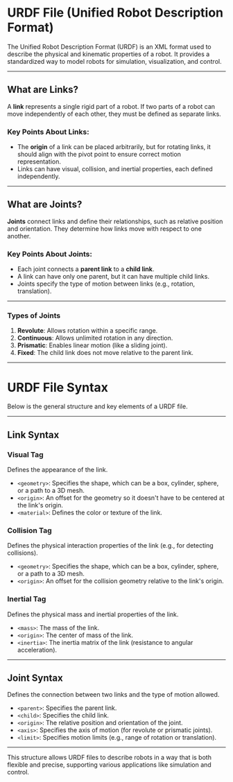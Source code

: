 # URDF File (Unified Robot Description Format)

The Unified Robot Description Format (URDF) is an XML format used to describe the physical and kinematic properties of a robot. It provides a standardized way to model robots for simulation, visualization, and control.

---

## What are Links?

A **link** represents a single rigid part of a robot. If two parts of a robot can move independently of each other, they must be defined as separate links. 

### Key Points About Links:
- The **origin** of a link can be placed arbitrarily, but for rotating links, it should align with the pivot point to ensure correct motion representation.
- Links can have visual, collision, and inertial properties, each defined independently.

---

## What are Joints?

**Joints** connect links and define their relationships, such as relative position and orientation. They determine how links move with respect to one another.

### Key Points About Joints:
- Each joint connects a **parent link** to a **child link**.
- A link can have only one parent, but it can have multiple child links.
- Joints specify the type of motion between links (e.g., rotation, translation).

---

### Types of Joints

1. **Revolute**: Allows rotation within a specific range.
2. **Continuous**: Allows unlimited rotation in any direction.
3. **Prismatic**: Enables linear motion (like a sliding joint).
4. **Fixed**: The child link does not move relative to the parent link.

---

# URDF File Syntax

Below is the general structure and key elements of a URDF file.

---

## Link Syntax

### Visual Tag
Defines the appearance of the link.

- `<geometry>`: Specifies the shape, which can be a box, cylinder, sphere, or a path to a 3D mesh.
- `<origin>`: An offset for the geometry so it doesn't have to be centered at the link's origin.
- `<material>`: Defines the color or texture of the link.

### Collision Tag
Defines the physical interaction properties of the link (e.g., for detecting collisions).

- `<geometry>`: Specifies the shape, which can be a box, cylinder, sphere, or a path to a 3D mesh.
- `<origin>`: An offset for the collision geometry relative to the link's origin.

### Inertial Tag
Defines the physical mass and inertial properties of the link.

- `<mass>`: The mass of the link.
- `<origin>`: The center of mass of the link.
- `<inertia>`: The inertia matrix of the link (resistance to angular acceleration).

---

## Joint Syntax

Defines the connection between two links and the type of motion allowed.

- `<parent>`: Specifies the parent link.
- `<child>`: Specifies the child link.
- `<origin>`: The relative position and orientation of the joint.
- `<axis>`: Specifies the axis of motion (for revolute or prismatic joints).
- `<limit>`: Specifies motion limits (e.g., range of rotation or translation).

---

This structure allows URDF files to describe robots in a way that is both flexible and precise, supporting various applications like simulation and control.
